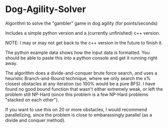 # Dog-Agility-Solver

Algorithm to solve the "gambler" game in dog agility (for points/seconds)

Includes a simple python version and a (currently unfinished) c++ version.

NOTE: I may or may not get back to the c++ version in the future to finish it.

The python example data shows how the input data is formatted. You should be able to paste this into a python console and get it running right away.

The algorithm does a divide-and-conquer brute force search, and uses a heuristic Branch-and-Bound technique, where we only search the x% closest obstacles at any iteration (so 100% would be a pure BFS). I have found no good bound function that wasn't either extremely weak, or left the problem still NP-Hard (since this problem is a few NP-Hard problems "stacked on each other").

If you want to use this on 20 or more obstacles, I would recommend parallelizing, since the problem is close to embarassingly parallel (as a divide and conquer method).
